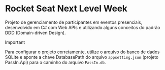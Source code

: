 # Rocket Seat Next Level Week
Projeto de gerenciamento de participantes em eventos presenciais, desenvolvido em C# com Web APIs e utilizando alguns conceitos do padrão DDD (Domain-driven Design).

> [!IMPORTANT]
> Para configurar o projeto corretamente, utilize o arquivo do banco de dados SQLite e aponte a chave DatabasePath do arquivo ```appsetting.json``` (projeto PassIn.Api) para o caminho do arquivo ```PassIn.db```.
